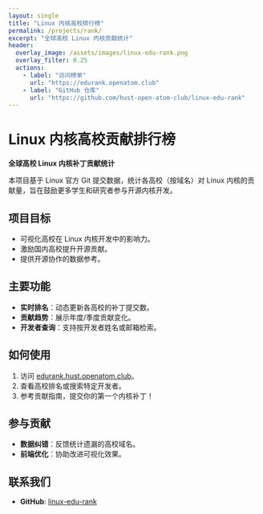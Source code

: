 ```yaml
---
layout: single
title: "Linux 内核高校排行榜"
permalink: /projects/rank/
excerpt: "全球高校 Linux 内核贡献统计"
header:
  overlay_image: /assets/images/linux-edu-rank.png
  overlay_filter: 0.25
  actions:
    - label: "访问榜单"
      url: "https://edurank.openatom.club"
    - label: "GitHub 仓库"
      url: "https://github.com/hust-open-atom-club/linux-edu-rank"
---
```


# Linux 内核高校贡献排行榜

**全球高校 Linux 内核补丁贡献统计**

本项目基于 Linux 官方 Git 提交数据，统计各高校（按域名）对 Linux 内核的贡献量，旨在鼓励更多学生和研究者参与开源内核开发。

## 项目目标
- 可视化高校在 Linux 内核开发中的影响力。
- 激励国内高校提升开源贡献。
- 提供开源协作的数据参考。

## 主要功能
- **实时排名**：动态更新各高校的补丁提交数。
- **贡献趋势**：展示年度/季度贡献变化。
- **开发者查询**：支持按开发者姓名或邮箱检索。

## 如何使用
1. 访问 [edurank.hust.openatom.club](https://edurank.openatom.club/)。
2. 查看高校排名或搜索特定开发者。
3. 参考贡献指南，提交你的第一个内核补丁！

## 参与贡献
- **数据纠错**：反馈统计遗漏的高校域名。
- **前端优化**：协助改进可视化效果。

## 联系我们
- **GitHub**: [linux-edu-rank](https://github.com/hust-open-atom-club/linux-edu-rank)
<!-- - **邮箱**： -->